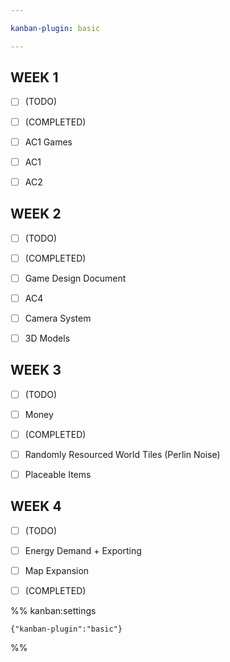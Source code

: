 ```yaml
---

kanban-plugin: basic

---
```


## WEEK 1

- [ ] (TODO)
- [ ] (COMPLETED)
- [ ] AC1 Games
- [ ] AC1
- [ ] AC2


## WEEK 2

- [ ] (TODO)
- [ ] (COMPLETED)
- [ ] Game Design Document
- [ ] AC4
- [ ] Camera System
- [ ] 3D Models


## WEEK 3

- [ ] (TODO)
- [ ] Money
- [ ] (COMPLETED)
- [ ] Randomly Resourced World Tiles (Perlin Noise)
- [ ] Placeable Items


## WEEK 4

- [ ] (TODO)
- [ ] Energy Demand + Exporting
- [ ] Map Expansion
- [ ] (COMPLETED)




%% kanban:settings
```
{"kanban-plugin":"basic"}
```
%%